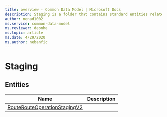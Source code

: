```yaml
---
title: overview - Common Data Model | Microsoft Docs
description: Staging is a folder that contains standard entities related to the Common Data Model.
author: nenad1002
ms.service: common-data-model
ms.reviewer: deonhe
ms.topic: article
ms.date: 4/29/2020
ms.author: nebanfic
---
```


# Staging


## Entities

|Name|Description|
|---|---|
|[RouteRouteOperationStagingV2](RouteRouteOperationStagingV2.md)||
